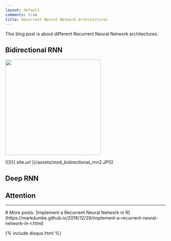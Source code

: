 ```yaml
---
layout: default
comments: true
title: Recurrent Neural Network architectures
---
```


This blog post is about different Recurrent Neural Network architectures.

## Bidirectional RNN

<img src="{{ site.url }}/assets/mod_bidirectional_rnn2.JPG" width="300" height="300" />

![]({{ site.url }}/assets/mod_bidirectional_rnn2.JPG)

## Deep RNN

## Attention

<hr>
# More posts:
[Implement a Recurrent Neural Network in R](https://markdumke.github.io/2016/12/29/implement-a-recurrent-neural-network-in-r.html)

{% include disqus.html %}
